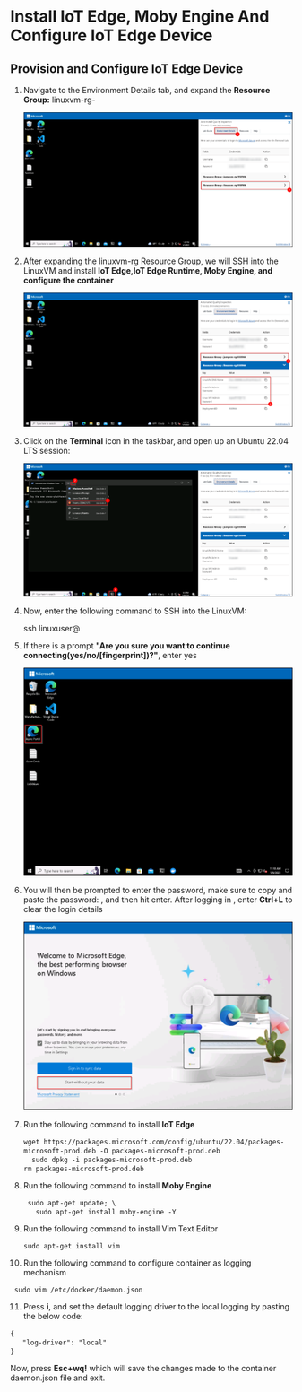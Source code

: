 # Install IoT Edge, Moby Engine And Configure IoT Edge Device

## Provision and Configure IoT Edge Device

1. Navigate to the Environment Details tab, and expand the **Resource Group:** linuxvm-rg-<inject key= "DeploymentID"></inject>

   ![LinuxVM-RG](https://github.com/CloudLabsAI-Azure/Automated-Quality-Inspection/blob/aiot/media/021.png?raw=true)
   
2. After expanding the linuxvm-rg Resource Group, we will SSH into the LinuxVM and install **IoT Edge,IoT Edge Runtime, Moby Engine, and configure the container**

   ![LinuxVM-Details](https://github.com/CloudLabsAI-Azure/Automated-Quality-Inspection/blob/aiot/media/022.png?raw=true)
   
3. Click on the **Terminal** icon in the taskbar, and open up an Ubuntu 22.04 LTS session:

   ![Terminal-Ubuntu](https://github.com/CloudLabsAI-Azure/Automated-Quality-Inspection/blob/aiot/media/023.png?raw=true)
   
4. Now, enter the following command to SSH into the LinuxVM:
   
      ssh linuxuser@<inject key= "LinuxVMDNSName"></inject> 
   
5. If there is a prompt **"Are you sure you want to continue connecting(yes/no/[fingerprint])?"**, enter yes

   ![](https://github.com/CloudLabsAI-Azure/Automated-Quality-Inspection/blob/aiot/media/04.png)
   
6. You will then be prompted to enter the password, make sure to copy and paste the password: <inject key= "LinuxVMAdminPassword"></inject>, and then hit enter. After logging in , enter **Ctrl+L** to clear the login details

   ![](https://github.com/CloudLabsAI-Azure/Automated-Quality-Inspection/blob/aiot/media/05.png)
   
7. Run the following command to install **IoT Edge**

   ```
   wget https://packages.microsoft.com/config/ubuntu/22.04/packages-microsoft-prod.deb -O packages-microsoft-prod.deb
	 sudo dpkg -i packages-microsoft-prod.deb
   rm packages-microsoft-prod.deb
   ```
   
8. Run the following command to install **Moby Engine**

   ```
   	sudo apt-get update; \
      sudo apt-get install moby-engine -Y
   ```
   
9. Run the following command to install Vim Text Editor

   ```
   sudo apt-get install vim
   ```
   
10. Run the following command to configure container as logging mechanism

   ```
   	sudo vim /etc/docker/daemon.json
   ```
   
11. Press **i**, and set the default logging driver to the local logging by pasting the below code:

   ```
   {
      "log-driver": "local"
   }
   ```
   
   Now, press **Esc+wq!** which will save the changes made to the container daemon.json file and exit. 



   
